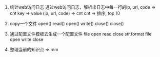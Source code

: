 1. 统计web访问日志
  通过web访问日志，解析出日志中每一行的ip, url, code => cnt
  key => value  (ip, url, code) => cnt
  cnt => 排序, top 10

2. copy一个文件
  open() read() open() write() close() close()

3. 通过配置文件模板去生成一个配置文件
  file open read close
  str.format
  file open write close

4. 整理当前的知识点 => mm
